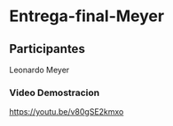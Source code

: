 ﻿# Entrega-final-Meyer

## Participantes

Leonardo Meyer

### Video Demostracion

https://youtu.be/v80gSE2kmxo
